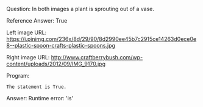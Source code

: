 Question: In both images a plant is sprouting out of a vase.

Reference Answer: True

Left image URL: https://i.pinimg.com/236x/8d/29/90/8d2990ee45b7c2915ce14263d0ece0e8--plastic-spoon-crafts-plastic-spoons.jpg

Right image URL: http://www.craftberrybush.com/wp-content/uploads/2012/09/IMG_9170.jpg

Program:

```
The statement is True.
```
Answer: Runtime error: 'is'

